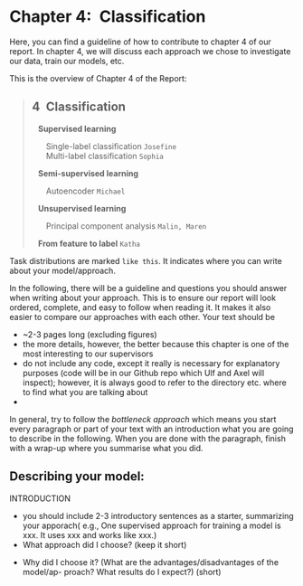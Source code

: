 # Chapter 4:&ensp;Classification
Here, you can find a guideline of how to contribute to chapter 4 of our report. In chapter 4, we will discuss each approach we chose to investigate our data, train our models, etc.  
  
This is the overview of Chapter 4 of the Report:  
  
> ## 4&ensp;Classification
> &ensp; **Supervised learning**  
>   
> &ensp;&ensp;&ensp; Single-label classification  `Josefine`  
> &ensp;&ensp;&ensp; Multi-label classification  `Sophia` 
>   
> &ensp; **Semi-supervised learning**  
>   
> &ensp;&ensp;&ensp; Autoencoder  `Michael` 
>   
> &ensp; **Unsupervised learning**  
>   
> &ensp;&ensp;&ensp; Principal component analysis  `Malin, Maren` 
>   
> &ensp; **From feature to label**  `Katha` 

Task distributions are marked `like this`. It indicates where you can write about your model/approach.  
  
In the following, there will be a guideline and questions you should answer when writing about your approach. This is to ensure our report will look ordered, complete, and easy to follow when reading it. It makes it also easier to compare our approaches with each other.
Your text should be  
* ~2-3 pages long (excluding figures)
* the more details, however, the better because this chapter is one of the most interesting to our supervisors
* do not include any code, except it really is necessary for explanatory purposes (code will be in our Github repo which Ulf and Axel will inspect); however, it is always good to refer to the directory etc. where to find what you are talking about 
*
  
In general, try to follow the *bottleneck approach* which means you start every paragraph or part of your text with an introduction what you are going to describe in the following. When you are done with the paragraph, finish with a wrap-up where you summarise what you did.
  
## Describing your model:
INTRODUCTION
* you should include 2-3 introductory sentences as a starter, summarizing your apporach( e.g., One supervised approach for training a model is xxx. It uses xxx and works like xxx.)
* What approach did I choose? (keep it short)
- Why did I choose it? (What are the advantages/disadvantages of the model/ap- proach? What results do I expect?) (short)

